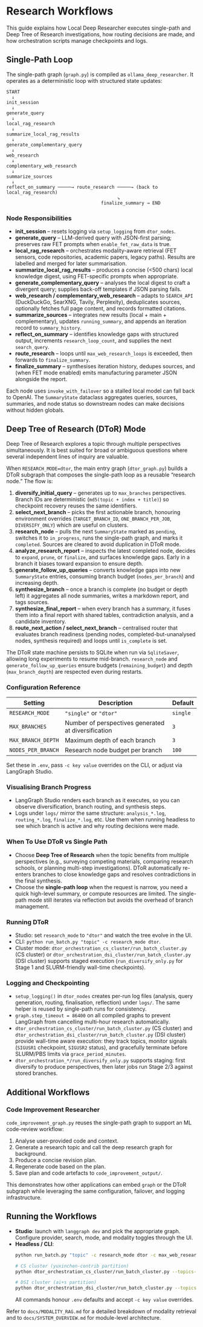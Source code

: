# Research Workflows

This guide explains how Local Deep Researcher executes single-path and Deep Tree of Research investigations, how routing decisions are made, and how orchestration scripts manage checkpoints and logs.

## Single-Path Loop

The single-path graph (`graph.py`) is compiled as `ollama_deep_researcher`. It operates as a deterministic loop with structured state updates:

```
START
  ↓
init_session
  ↓
generate_query
  ↓
local_rag_research
  ↓
summarize_local_rag_results
  ↓
generate_complementary_query
  ↓
web_research
  ↓
complementary_web_research
  ↓
summarize_sources
  ↓
reflect_on_summary ─────→ route_research ─────→ (back to local_rag_research)
                                         ↘
                                   finalize_summary → END
```

### Node Responsibilities
- **init_session** – resets logging via `setup_logging` from `dtor_nodes`.
- **generate_query** – LLM-derived query with JSON-first parsing; preserves raw FET prompts when `enable_fet_raw_data` is true.
- **local_rag_research** – orchestrates modality-aware retrieval (FET sensors, code repositories, academic papers, legacy paths). Results are labelled and merged for later summarisation.
- **summarize_local_rag_results** – produces a concise (<500 chars) local knowledge digest, using FET-specific prompts when appropriate.
- **generate_complementary_query** – analyses the local digest to craft a divergent query; supplies back-off templates if JSON parsing fails.
- **web_research / complementary_web_research** – adapts to `SEARCH_API` (DuckDuckGo, SearXNG, Tavily, Perplexity), deduplicates sources, optionally fetches full page content, and records formatted citations.
- **summarize_sources** – integrates new results (local + main + complementary), updates `running_summary`, and appends an iteration record to `summary_history`.
- **reflect_on_summary** – identifies knowledge gaps with structured output, increments `research_loop_count`, and supplies the next `search_query`.
- **route_research** – loops until `max_web_research_loops` is exceeded, then forwards to `finalize_summary`.
- **finalize_summary** – synthesises iteration history, dedupes sources, and (when FET mode enabled) emits manufacturing parameter JSON alongside the report.

Each node uses `invoke_with_failover` so a stalled local model can fall back to OpenAI. The `SummaryState` dataclass aggregates queries, sources, summaries, and node status so downstream nodes can make decisions without hidden globals.

## Deep Tree of Research (DToR) Mode

Deep Tree of Research explores a topic through multiple perspectives simultaneously. It is best suited for broad or ambiguous questions where several independent lines of inquiry are valuable.

When `RESEARCH_MODE=dtor`, the main entry graph (`dtor_graph.py`) builds a DToR subgraph that composes the single-path loop as a reusable “research node.” The flow is:

1. **diversify_initial_query** – generates up to `max_branches` perspectives. Branch IDs are deterministic (`md5(topic + index + title)`) so checkpoint recovery reuses the same identifiers.
2. **select_next_branch** – picks the first actionable branch, honouring environment overrides (`TARGET_BRANCH_ID`, `ONE_BRANCH_PER_JOB`, `DIVERSIFY_ONLY`) which are useful on clusters.
3. **research_node** – pulls the next `SummaryState` marked as `pending`, switches it to `in_progress`, runs the single-path graph, and marks it `completed`. Sources are cleared to avoid duplication in DToR mode.
4. **analyze_research_report** – inspects the latest completed node, decides to `expand`, `prune`, or `finalize`, and surfaces knowledge gaps. Early in a branch it biases toward expansion to ensure depth.
5. **generate_follow_up_queries** – converts knowledge gaps into new `SummaryState` entries, consuming branch budget (`nodes_per_branch`) and increasing depth.
6. **synthesize_branch** – once a branch is complete (no budget or depth left) it aggregates all node summaries, writes a markdown report, and tags sources.
7. **synthesize_final_report** – when every branch has a summary, it fuses them into a final report with shared tables, contradiction analysis, and a candidate inventory.
8. **route_next_action / select_next_branch** – centralised router that evaluates branch readiness (pending nodes, completed-but-unanalysed nodes, synthesis required) and loops until `is_complete` is set.

The DToR state machine persists to SQLite when run via `SqliteSaver`, allowing long experiments to resume mid-branch. `research_node` and `generate_follow_up_queries` ensure budgets (`remaining_budget`) and depth (`max_branch_depth`) are respected even during restarts.

### Configuration Reference

| Setting | Description | Default |
|---------|-------------|---------|
| `RESEARCH_MODE` | `"single"` or `"dtor"` | `single` |
| `MAX_BRANCHES` | Number of perspectives generated at diversification | `3` |
| `MAX_BRANCH_DEPTH` | Maximum depth of each branch | `3` |
| `NODES_PER_BRANCH` | Research node budget per branch | `100` |

Set these in `.env`, pass `-c key value` overrides on the CLI, or adjust via LangGraph Studio.

### Visualising Branch Progress
- LangGraph Studio renders each branch as it executes, so you can observe diversification, branch routing, and synthesis steps.
- Logs under `logs/` mirror the same structure: `analysis_*.log`, `routing_*.log`, `finalize_*.log`, etc. Use them when running headless to see which branch is active and why routing decisions were made.

### When To Use DToR vs Single Path
- Choose **Deep Tree of Research** when the topic benefits from multiple perspectives (e.g., surveying competing materials, comparing research schools, or planning multi-step investigations). DToR automatically re-enters branches to close knowledge gaps and resolves contradictions in the final synthesis.
- Choose the **single-path loop** when the request is narrow, you need a quick high-level summary, or compute resources are limited. The single-path mode still iterates via reflection but avoids the overhead of branch management.

### Running DToR
- Studio: set `research_mode` to `"dtor"` and watch the tree evolve in the UI.
- CLI: `python run_batch.py "topic" -c research_mode dtor`.
- Cluster mode: `dtor_orchestration_cs_cluster/run_batch_cluster.py` (CS cluster) or `dtor_orchestration_dsi_cluster/run_batch_cluster.py` (DSI cluster) supports staged execution (`run_diversify_only.py` for Stage 1 and SLURM-friendly wall-time checkpoints).

### Logging and Checkpointing
- `setup_logging()` in `dtor_nodes` creates per-run log files (analysis, query generation, routing, finalisation, reflection) under `logs/`. The same helper is reused by single-path runs for consistency.
- `graph.step_timeout = 86400` on all compiled graphs to prevent LangGraph from cancelling multi-hour research automatically.
- `dtor_orchestration_cs_cluster/run_batch_cluster.py` (CS cluster) and `dtor_orchestration_dsi_cluster/run_batch_cluster.py` (DSI cluster) provide wall-time aware execution: they track topics, monitor signals (`SIGUSR1` checkpoint, `SIGUSR2` status), and gracefully terminate before SLURM/PBS limits via `grace_period_minutes`.
- `dtor_orchestration_*/run_diversify_only.py` supports staging: first diversify to produce perspectives, then later jobs run Stage 2/3 against stored branches.

## Additional Workflows

### Code Improvement Researcher
`code_improvement_graph.py` reuses the single-path graph to support an ML code-review workflow:
1. Analyse user-provided code and context.
2. Generate a research topic and call the deep research graph for background.
3. Produce a concise revision plan.
4. Regenerate code based on the plan.
5. Save plan and code artefacts to `code_improvement_output/`.

This demonstrates how other applications can embed `graph` or the DToR subgraph while leveraging the same configuration, failover, and logging infrastructure.

## Running the Workflows
- **Studio**: launch with `langgraph dev` and pick the appropriate graph. Configure provider, search, mode, and modality toggles through the UI.
- **Headless / CLI**:
  ```bash
  python run_batch.py "topic" -c research_mode dtor -c max_web_research_loops 4

  # CS cluster (yuxinchen-contrib partition)
  python dtor_orchestration_cs_cluster/run_batch_cluster.py --topics-file research_topics.txt --wall-time 3.5

  # DSI cluster (ai+s partition)
  python dtor_orchestration_dsi_cluster/run_batch_cluster.py --topics-file research_topics.txt --wall-time 3.5
  ```
  All commands honour `.env` defaults and accept `-c key value` overrides.

Refer to `docs/MODALITY_RAG.md` for a detailed breakdown of modality retrieval and to `docs/SYSTEM_OVERVIEW.md` for module-level architecture.
